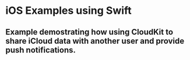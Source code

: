 # iOS Examples using Swift
## Example demostrating how using CloudKit to share iCloud data with another user and provide push notifications.

